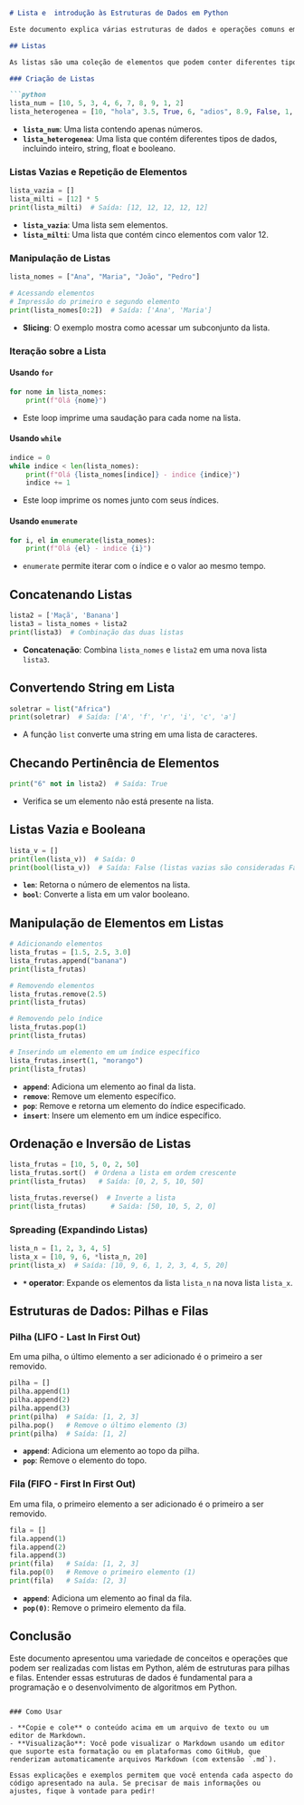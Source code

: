 

```markdown
# Lista e  introdução às Estruturas de Dados em Python

Este documento explica várias estruturas de dados e operações comuns em listas utilizando Python. Ele cobre listas, loops, pilhas (LIFO) e filas (FIFO) com exemplos.

## Listas

As listas são uma coleção de elementos que podem conter diferentes tipos de dados, incluindo números, strings e outros objetos. Aqui estão algumas operações comuns:

### Criação de Listas

```python
lista_num = [10, 5, 3, 4, 6, 7, 8, 9, 1, 2]
lista_heterogenea = [10, "hola", 3.5, True, 6, "adios", 8.9, False, 1, 2]
```

- **`lista_num`**: Uma lista contendo apenas números.
- **`lista_heterogenea`**: Uma lista que contém diferentes tipos de dados, incluindo inteiro, string, float e booleano.

### Listas Vazias e Repetição de Elementos

```python
lista_vazia = []
lista_milti = [12] * 5
print(lista_milti)  # Saída: [12, 12, 12, 12, 12]
```

- **`lista_vazia`**: Uma lista sem elementos.
- **`lista_milti`**: Uma lista que contém cinco elementos com valor 12.

### Manipulação de Listas

```python
lista_nomes = ["Ana", "Maria", "João", "Pedro"]

# Acessando elementos
# Impressão do primeiro e segundo elemento
print(lista_nomes[0:2])  # Saída: ['Ana', 'Maria']
```

- **Slicing**: O exemplo mostra como acessar um subconjunto da lista.

### Iteração sobre a Lista

#### Usando `for`

```python
for nome in lista_nomes:
    print(f"Olá {nome}")
```

- Este loop imprime uma saudação para cada nome na lista.

#### Usando `while`

```python
indice = 0
while indice < len(lista_nomes):
    print(f"Olá {lista_nomes[indice]} - indice {indice}")
    indice += 1
```

- Este loop imprime os nomes junto com seus índices.

#### Usando `enumerate`

```python
for i, el in enumerate(lista_nomes):
    print(f"Olá {el} - indice {i}")
```

- `enumerate` permite iterar com o índice e o valor ao mesmo tempo.

## Concatenando Listas

```python
lista2 = ['Maçã', 'Banana']
lista3 = lista_nomes + lista2
print(lista3)  # Combinação das duas listas
```

- **Concatenação**: Combina `lista_nomes` e `lista2` em uma nova lista `lista3`.

## Convertendo String em Lista

```python
soletrar = list("Africa")
print(soletrar)  # Saída: ['A', 'f', 'r', 'i', 'c', 'a']
```

- A função `list` converte uma string em uma lista de caracteres.

## Checando Pertinência de Elementos

```python
print("6" not in lista2)  # Saída: True
```

- Verifica se um elemento não está presente na lista.

## Listas Vazia e Booleana

```python
lista_v = []
print(len(lista_v))  # Saída: 0
print(bool(lista_v))  # Saída: False (listas vazias são consideradas False)
```

- **`len`**: Retorna o número de elementos na lista.
- **`bool`**: Converte a lista em um valor booleano.

## Manipulação de Elementos em Listas

```python
# Adicionando elementos
lista_frutas = [1.5, 2.5, 3.0]
lista_frutas.append("banana")
print(lista_frutas)

# Removendo elementos
lista_frutas.remove(2.5)
print(lista_frutas)

# Removendo pelo índice
lista_frutas.pop(1)
print(lista_frutas)

# Inserindo um elemento em um índice específico
lista_frutas.insert(1, "morango")
print(lista_frutas)
```

- **`append`**: Adiciona um elemento ao final da lista.
- **`remove`**: Remove um elemento específico.
- **`pop`**: Remove e retorna um elemento do índice especificado.
- **`insert`**: Insere um elemento em um índice específico.

## Ordenação e Inversão de Listas

```python
lista_frutas = [10, 5, 0, 2, 50]
lista_frutas.sort()  # Ordena a lista em ordem crescente
print(lista_frutas)   # Saída: [0, 2, 5, 10, 50]

lista_frutas.reverse()  # Inverte a lista
print(lista_frutas)      # Saída: [50, 10, 5, 2, 0]
```

### Spreading (Expandindo Listas)

```python
lista_n = [1, 2, 3, 4, 5]
lista_x = [10, 9, 6, *lista_n, 20]
print(lista_x)  # Saída: [10, 9, 6, 1, 2, 3, 4, 5, 20]
```

- **`*` operator**: Expande os elementos da lista `lista_n` na nova lista `lista_x`.

## Estruturas de Dados: Pilhas e Filas

### Pilha (LIFO - Last In First Out)

Em uma pilha, o último elemento a ser adicionado é o primeiro a ser removido.

```python
pilha = []
pilha.append(1)
pilha.append(2)
pilha.append(3)
print(pilha)  # Saída: [1, 2, 3]
pilha.pop()   # Remove o último elemento (3)
print(pilha)  # Saída: [1, 2]
```

- **`append`**: Adiciona um elemento ao topo da pilha.
- **`pop`**: Remove o elemento do topo.

### Fila (FIFO - First In First Out)

Em uma fila, o primeiro elemento a ser adicionado é o primeiro a ser removido.

```python
fila = []
fila.append(1)
fila.append(2)
fila.append(3)
print(fila)   # Saída: [1, 2, 3]
fila.pop(0)   # Remove o primeiro elemento (1)
print(fila)   # Saída: [2, 3]
```

- **`append`**: Adiciona um elemento ao final da fila.
- **`pop(0)`**: Remove o primeiro elemento da fila.

## Conclusão

Este documento apresentou uma variedade de conceitos e operações que podem ser realizadas com listas em Python, além de estruturas para pilhas e filas. Entender essas estruturas de dados é fundamental para a programação e o desenvolvimento de algoritmos em Python.
```

### Como Usar

- **Copie e cole** o conteúdo acima em um arquivo de texto ou um editor de Markdown.
- **Visualização**: Você pode visualizar o Markdown usando um editor que suporte esta formatação ou em plataformas como GitHub, que renderizam automaticamente arquivos Markdown (com extensão `.md`).

Essas explicações e exemplos permitem que você entenda cada aspecto do código apresentado na aula. Se precisar de mais informações ou ajustes, fique à vontade para pedir!